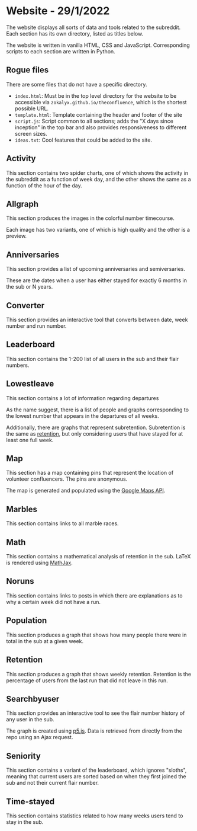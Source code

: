 # Website - 29/1/2022

The website displays all sorts of data and tools related to the subreddit. Each section has its own directory, listed as titles below.

The website is written in vanilla HTML, CSS and JavaScript. Corresponding scripts to each section are written in Python.

## Rogue files

There are some files that do not have a specific directory.

- `index.html`: Must be in the top level directory for the website to be accessible via `zokalyx.github.io/theconfluence`, which is the shortest possible URL.
- `template.html`: Template containing the header and footer of the site
- `script.js`: Script common to all sections; adds the "X days since inception" in the top bar and also provides responsiveness to different screen sizes.
- `ideas.txt`: Cool features that could be added to the site.

## Activity

This section contains two spider charts, one of which shows the activity in the subreddit as a function of week day, and the other shows the same as a function of the hour of the day.

## Allgraph

This section produces the images in the colorful number timecourse.

Each image has two variants, one of which is high quality and the other is a preview.

## Anniversaries

This section provides a list of upcoming anniversaries and semiversaries.

These are the dates when a user has either stayed for exactly 6 months in the sub or N years.

## Converter

This section provides an interactive tool that converts between date, week number and run number.

## Leaderboard

This section contains the 1-200 list of all users in the sub and their flair numbers.

## Lowestleave

This section contains a lot of information regarding departures

As the name suggest, there is a list of people and graphs corresponding to the lowest number that appears in the departures of all weeks.

Additionally, there are graphs that represent subretention. Subretention is the same as [retention](#retention), but only considering users that have stayed for at least one full week.

## Map

This section has a map containing pins that represent the location of volunteer confluencers. The pins are anonymous.

The map is generated and populated using the [Google Maps API](https://developers.google.com/maps/documentation).

## Marbles

This section contains links to all marble races.

## Math

This section contains a mathematical analysis of retention in the sub. LaTeX is rendered using [MathJax](http://docs.mathjax.org/en/latest/).

## Noruns

This section contains links to posts in which there are explanations as to why a certain week did not have a run.

## Population

This section produces a graph that shows how many people there were in total in the sub at a given week.

## Retention

This section produces a graph that shows weekly retention. Retention is the percentage of users from the last run that did not leave in this run.

## Searchbyuser

This section provides an interactive tool to see the flair number history of any user in the sub.

The graph is created using [p5.js](https://p5js.org/reference/). Data is retrieved from directly from the repo using an Ajax request.

## Seniority

This section contains a variant of the leaderboard, which ignores "sloths", meaning that current users are sorted based on when they first joined the sub and not their current flair number.

## Time-stayed

This section contains statistics related to how many weeks users tend to stay in the sub.

